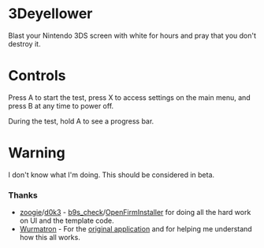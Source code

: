 # 3Deyellower
Blast your Nintendo 3DS screen with white for hours and pray that you don't destroy it.

# Controls
Press A to start the test, press X to access settings on the main menu, and press B at any time to power off.

During the test, hold A to see a progress bar.

# Warning

I don't know what I'm doing. This should be considered in beta.

### Thanks
* [zoogie](https://github.com/zoogie)/[d0k3](https://github.com/d0k3) - [b9s_check](https://github.com/zoogie/b9s_check)/[OpenFirmInstaller](https://github.com/d0k3/OpenFirmInstaller) for doing all the hard work on UI and the template code.
* [Wurmatron](https://github.com/Wurmatron) - For the [original application](https://github.com/Wurmatron/3ds-deyellower) and for helping me understand how this all works.
